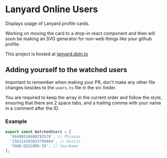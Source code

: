 # Lanyard Online Users

Displays usage of Lanyard profile cards.

Working on moving the card to a drop-in react component and then will soon be making an SVG generator for non-web things like your github profile.

This project is hosted at [lanyard.dstn.to](https://lanyard.dstn.to)

## Adding yourself to the watched users

Important to remember when making your PR, don't make any other file changes besides to the `users.ts` file in the src folder.

You are required to keep the array in the current order and follow the style, ensuring that there are 2 space tabs, and a trailing comma with your name in a comment after the ID.

### Example

```ts
export const WatchedUsers = [
  '94490510688792576', // Phineas
  '156114103033790464', // Dustin
  'YOUR-DISCORD-ID', // YourName
];
```

